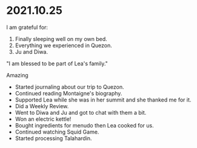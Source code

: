 # 2021.10.25

I am grateful for:

1. Finally sleeping well on my own bed.
2. Everything we experienced in Quezon.
3. Ju and Diwa.

"I am blessed to be part of Lea's family."

Amazing

- Started journaling about our trip to Quezon.
- Continued reading Montaigne's biography.
- Supported Lea while she was in her summit and she thanked me for it.
- Did a Weekly Review.
- Went to Diwa and Ju and got to chat with them a bit.
- Won an electric kettle!
- Bought ingredients for menudo then Lea cooked for us.
- Continued watching Squid Game.
- Started processing Talahardin.

